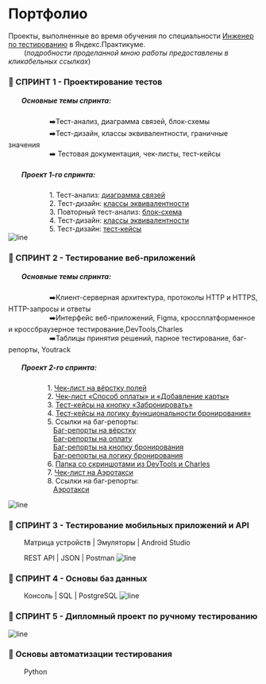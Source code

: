 # Портфолио

Проекты, выполненные во время обучения по специальности [Инженер по тестированию](https://praktikum.yandex.ru/qa-engineer) в Яндекс.Практикуме.<br>
&nbsp;&nbsp;&nbsp;&nbsp;&nbsp;&nbsp;&nbsp;&nbsp;(_подробности проделанной мною работы предоставлены в кликабельных ссылках_)<br>
### :pushpin: СПРИНТ 1 - Проектирование тестов<br>
##### &nbsp;&nbsp;&nbsp;&nbsp;&nbsp;&nbsp;&nbsp;&nbsp;Основные темы спринта: 
&nbsp;&nbsp;&nbsp;&nbsp;&nbsp;&nbsp;&nbsp;&nbsp;&nbsp;&nbsp;&nbsp;&nbsp;&nbsp;&nbsp;&nbsp;&nbsp;&nbsp;&nbsp;&nbsp;&nbsp; :arrow_right:Тест-анализ, диаграмма связей, блок-схемы<br>
&nbsp;&nbsp;&nbsp;&nbsp;&nbsp;&nbsp;&nbsp;&nbsp;&nbsp;&nbsp;&nbsp;&nbsp;&nbsp;&nbsp;&nbsp;&nbsp;&nbsp;&nbsp;&nbsp;&nbsp; :arrow_right:Тест-дизайн, классы эквивалентности, граничные значения<br>
&nbsp;&nbsp;&nbsp;&nbsp;&nbsp;&nbsp;&nbsp;&nbsp;&nbsp;&nbsp;&nbsp;&nbsp;&nbsp;&nbsp;&nbsp;&nbsp;&nbsp;&nbsp;&nbsp;&nbsp; :arrow_right: Тестовая документация, чек-листы, тест-кейсы
##### &nbsp;&nbsp;&nbsp;&nbsp;&nbsp;&nbsp;&nbsp;&nbsp;Проект 1-го спринта: 
&nbsp;&nbsp;&nbsp;&nbsp;&nbsp;&nbsp;&nbsp;&nbsp;&nbsp;&nbsp;&nbsp;&nbsp;&nbsp;&nbsp;&nbsp;&nbsp;&nbsp;&nbsp;&nbsp;&nbsp; 1. Тест-анализ: [диаграмма связей](https://miro.com/app/board/uXjVN1FFGXI=/)<br>
&nbsp;&nbsp;&nbsp;&nbsp;&nbsp;&nbsp;&nbsp;&nbsp;&nbsp;&nbsp;&nbsp;&nbsp;&nbsp;&nbsp;&nbsp;&nbsp;&nbsp;&nbsp;&nbsp;&nbsp; 2. Тест-дизайн: [классы эквивалентности](https://docs.google.com/spreadsheets/d/1CpRwjL8W_nUfE81bK6kYIZWRlXFh_uxCAPNeE22qW50/edit#gid=2010888140)<br>
&nbsp;&nbsp;&nbsp;&nbsp;&nbsp;&nbsp;&nbsp;&nbsp;&nbsp;&nbsp;&nbsp;&nbsp;&nbsp;&nbsp;&nbsp;&nbsp;&nbsp;&nbsp;&nbsp;&nbsp; 3. Повторный тест-анализ: [блок-схема](https://miro.com/app/board/uXjVNylqh9s=/?share_link_id=329845091636)<br>
&nbsp;&nbsp;&nbsp;&nbsp;&nbsp;&nbsp;&nbsp;&nbsp;&nbsp;&nbsp;&nbsp;&nbsp;&nbsp;&nbsp;&nbsp;&nbsp;&nbsp;&nbsp;&nbsp;&nbsp; 4. Тест-дизайн: [классы эквивалентности](https://docs.google.com/spreadsheets/d/1CpRwjL8W_nUfE81bK6kYIZWRlXFh_uxCAPNeE22qW50/edit#gid=1058249276)<br>
&nbsp;&nbsp;&nbsp;&nbsp;&nbsp;&nbsp;&nbsp;&nbsp;&nbsp;&nbsp;&nbsp;&nbsp;&nbsp;&nbsp;&nbsp;&nbsp;&nbsp;&nbsp;&nbsp;&nbsp; 5. Тест-дизайн: [тест-кейсы](https://docs.google.com/spreadsheets/d/1CpRwjL8W_nUfE81bK6kYIZWRlXFh_uxCAPNeE22qW50/edit#gid=1058266973)<br>
![line](https://capsule-render.vercel.app/api?type=rect&color=gradient&height=1)<br>
### :pushpin: СПРИНТ 2 - Тестирование веб-приложений<br>
##### &nbsp;&nbsp;&nbsp;&nbsp;&nbsp;&nbsp;&nbsp;&nbsp;Основные темы спринта: 
&nbsp;&nbsp;&nbsp;&nbsp;&nbsp;&nbsp;&nbsp;&nbsp;&nbsp;&nbsp;&nbsp;&nbsp;&nbsp;&nbsp;&nbsp;&nbsp;&nbsp;&nbsp;&nbsp;&nbsp; :arrow_right:Клиент-серверная архитектура, протоколы HTTP и HTTPS,  HTTP-запросы и ответы<br>
&nbsp;&nbsp;&nbsp;&nbsp;&nbsp;&nbsp;&nbsp;&nbsp;&nbsp;&nbsp;&nbsp;&nbsp;&nbsp;&nbsp;&nbsp;&nbsp;&nbsp;&nbsp;&nbsp;&nbsp; :arrow_right:Интерфейс веб-приложений, Figma, кроссплатформенное и кроссбраузерное тестирование,DevTools,Charles <br>
&nbsp;&nbsp;&nbsp;&nbsp;&nbsp;&nbsp;&nbsp;&nbsp;&nbsp;&nbsp;&nbsp;&nbsp;&nbsp;&nbsp;&nbsp;&nbsp;&nbsp;&nbsp;&nbsp;&nbsp; :arrow_right:Таблицы принятия решений, парное тестирование, баг-репорты, Youtrack
##### &nbsp;&nbsp;&nbsp;&nbsp;&nbsp;&nbsp;&nbsp;&nbsp;Проект 2-го спринта: 
&nbsp;&nbsp;&nbsp;&nbsp;&nbsp;&nbsp;&nbsp;&nbsp;&nbsp;&nbsp;&nbsp;&nbsp;&nbsp;&nbsp;&nbsp;&nbsp;&nbsp;&nbsp;&nbsp;&nbsp;1. [Чек-лист на вёрстку полей](https://docs.google.com/spreadsheets/d/1OJu8q-6k74aR9ivnY7E9eNWCm0qB4BrY_U9D6O_ZO84/edit#gid=899462569)<br>
&nbsp;&nbsp;&nbsp;&nbsp;&nbsp;&nbsp;&nbsp;&nbsp;&nbsp;&nbsp;&nbsp;&nbsp;&nbsp;&nbsp;&nbsp;&nbsp;&nbsp;&nbsp;&nbsp;&nbsp;2. [Чек-лист «Способ оплаты» и «Добавление карты»](https://docs.google.com/spreadsheets/d/1OJu8q-6k74aR9ivnY7E9eNWCm0qB4BrY_U9D6O_ZO84/edit#gid=1540435533)<br>
&nbsp;&nbsp;&nbsp;&nbsp;&nbsp;&nbsp;&nbsp;&nbsp;&nbsp;&nbsp;&nbsp;&nbsp;&nbsp;&nbsp;&nbsp;&nbsp;&nbsp;&nbsp;&nbsp;&nbsp;3. [Тест-кейсы на кнопку «Забронировать»](https://docs.google.com/spreadsheets/d/1OJu8q-6k74aR9ivnY7E9eNWCm0qB4BrY_U9D6O_ZO84/edit#gid=1567345705)<br>
&nbsp;&nbsp;&nbsp;&nbsp;&nbsp;&nbsp;&nbsp;&nbsp;&nbsp;&nbsp;&nbsp;&nbsp;&nbsp;&nbsp;&nbsp;&nbsp;&nbsp;&nbsp;&nbsp;&nbsp;4. [Тест-кейсы на логику функциональности бронирования»](https://docs.google.com/spreadsheets/d/1OJu8q-6k74aR9ivnY7E9eNWCm0qB4BrY_U9D6O_ZO84/edit#gid=94813143)<br>
&nbsp;&nbsp;&nbsp;&nbsp;&nbsp;&nbsp;&nbsp;&nbsp;&nbsp;&nbsp;&nbsp;&nbsp;&nbsp;&nbsp;&nbsp;&nbsp;&nbsp;&nbsp;&nbsp;&nbsp;5. Ссылки на баг-репорты:<br>
&nbsp;&nbsp;&nbsp;&nbsp;&nbsp;&nbsp;&nbsp;&nbsp;&nbsp;&nbsp;&nbsp;&nbsp;&nbsp;&nbsp;&nbsp;&nbsp;&nbsp;&nbsp;&nbsp;&nbsp;&nbsp;&nbsp;     [Баг-репорты на вёрстку](https://arinamak.youtrack.cloud/issues?q=тег:%20Вёрстка)<br>
&nbsp;&nbsp;&nbsp;&nbsp;&nbsp;&nbsp;&nbsp;&nbsp;&nbsp;&nbsp;&nbsp;&nbsp;&nbsp;&nbsp;&nbsp;&nbsp;&nbsp;&nbsp;&nbsp;&nbsp;&nbsp;&nbsp;     [Баг-репорты на оплату](https://arinamak.youtrack.cloud/issues?q=тег:%20%7BСпособ%20оплаты%7D)<br>
&nbsp;&nbsp;&nbsp;&nbsp;&nbsp;&nbsp;&nbsp;&nbsp;&nbsp;&nbsp;&nbsp;&nbsp;&nbsp;&nbsp;&nbsp;&nbsp;&nbsp;&nbsp;&nbsp;&nbsp;&nbsp;&nbsp;     [Баг-репорты на кнопку бронирования](https://arinamak.youtrack.cloud/issues?q=тег:%20%7BКнопка%20%22Забронировать%22%7D)<br>
&nbsp;&nbsp;&nbsp;&nbsp;&nbsp;&nbsp;&nbsp;&nbsp;&nbsp;&nbsp;&nbsp;&nbsp;&nbsp;&nbsp;&nbsp;&nbsp;&nbsp;&nbsp;&nbsp;&nbsp;&nbsp;&nbsp;     [Баг-репорты на логику бронирования](https://arinamak.youtrack.cloud/issues?q=тег:%20%7BЛогика%20бронирования%7D)<br>
&nbsp;&nbsp;&nbsp;&nbsp;&nbsp;&nbsp;&nbsp;&nbsp;&nbsp;&nbsp;&nbsp;&nbsp;&nbsp;&nbsp;&nbsp;&nbsp;&nbsp;&nbsp;&nbsp;&nbsp;6. [Папка со скриншотами из DevTools и Charles](https://drive.google.com/drive/folders/1G6RY0Bv1hEC4n8Ay-Hv93K3p1YEpElQ6?usp=sharing)<br>
&nbsp;&nbsp;&nbsp;&nbsp;&nbsp;&nbsp;&nbsp;&nbsp;&nbsp;&nbsp;&nbsp;&nbsp;&nbsp;&nbsp;&nbsp;&nbsp;&nbsp;&nbsp;&nbsp;&nbsp;7. [Чек-лист на Аэротакси](https://docs.google.com/spreadsheets/d/1OJu8q-6k74aR9ivnY7E9eNWCm0qB4BrY_U9D6O_ZO84/edit#gid=1396138851)<br>
&nbsp;&nbsp;&nbsp;&nbsp;&nbsp;&nbsp;&nbsp;&nbsp;&nbsp;&nbsp;&nbsp;&nbsp;&nbsp;&nbsp;&nbsp;&nbsp;&nbsp;&nbsp;&nbsp;&nbsp;8. Ссылки на баг-репорты:<br>
&nbsp;&nbsp;&nbsp;&nbsp;&nbsp;&nbsp;&nbsp;&nbsp;&nbsp;&nbsp;&nbsp;&nbsp;&nbsp;&nbsp;&nbsp;&nbsp;&nbsp;&nbsp;&nbsp;&nbsp;&nbsp;&nbsp;     [Аэротакси](https://arinamak.youtrack.cloud/issues?q=tag:%20%7BАэротакси%7D)<br>





![line](https://capsule-render.vercel.app/api?type=rect&color=gradient&height=1)<br>
### :pushpin: СПРИНТ 3 - Тестирование мобильных приложений и API<br>
&nbsp;&nbsp;&nbsp;&nbsp;&nbsp;&nbsp;&nbsp;&nbsp;Матрица устройств | Эмуляторы | Android Studio

&nbsp;&nbsp;&nbsp;&nbsp;&nbsp;&nbsp;&nbsp;&nbsp;REST API | JSON | Postman
![line](https://capsule-render.vercel.app/api?type=rect&color=gradient&height=1)<br>
### :pushpin: СПРИНТ 4 - Основы баз данных<br>
&nbsp;&nbsp;&nbsp;&nbsp;&nbsp;&nbsp;&nbsp;&nbsp;Консоль | SQL | PostgreSQL
![line](https://capsule-render.vercel.app/api?type=rect&color=gradient&height=1)<br>
### :pushpin: СПРИНТ 5 - Дипломный проект по ручному тестированию<br>

![line](https://capsule-render.vercel.app/api?type=rect&color=gradient&height=1)<br>
### :pushpin: Основы автоматизации тестирования<br>
&nbsp;&nbsp;&nbsp;&nbsp;&nbsp;&nbsp;&nbsp;&nbsp;Python


